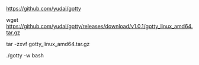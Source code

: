 

https://github.com/yudai/gotty


wget https://github.com/yudai/gotty/releases/download/v1.0.1/gotty_linux_amd64.tar.gz

tar -zxvf gotty_linux_amd64.tar.gz

./gotty -w bash



